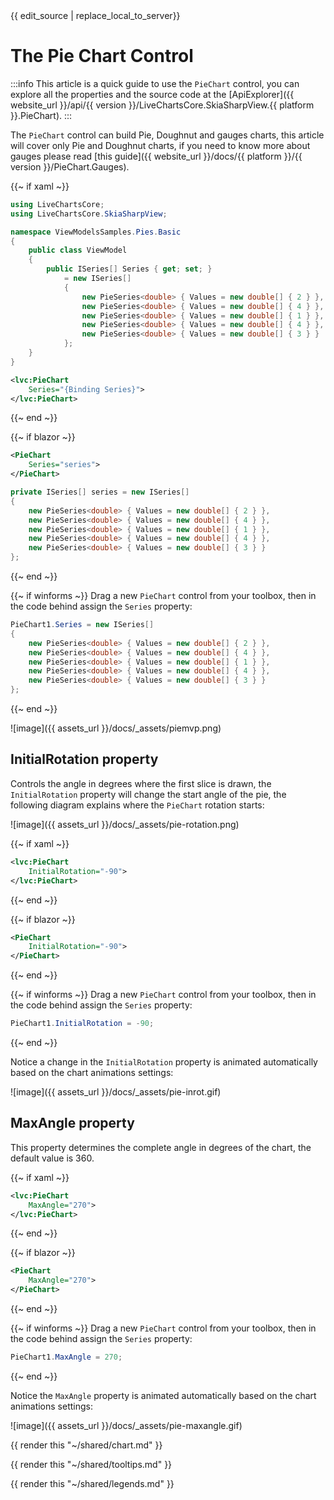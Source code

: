 <div id="edit-this-article-source">
    {{ edit_source | replace_local_to_server}}
</div>

# The Pie Chart Control

:::info
This article is a quick guide to use the `PieChart` control, you can explore all the properties and the source code 
at the [ApiExplorer]({{ website_url }}/api/{{ version }}/LiveChartsCore.SkiaSharpView.{{ platform }}.PieChart).
:::

The `PieChart` control can build Pie, Doughnut and gauges charts, this article will cover only Pie and Doughnut charts,
if you need to know more about gauges please read 
[this guide]({{ website_url }}/docs/{{ platform }}/{{ version }}/PieChart.Gauges).

{{~ if xaml ~}}
```csharp
using LiveChartsCore;
using LiveChartsCore.SkiaSharpView;

namespace ViewModelsSamples.Pies.Basic
{
    public class ViewModel
    {
        public ISeries[] Series { get; set; }
            = new ISeries[]
            {
                new PieSeries<double> { Values = new double[] { 2 } },
                new PieSeries<double> { Values = new double[] { 4 } },
                new PieSeries<double> { Values = new double[] { 1 } },
                new PieSeries<double> { Values = new double[] { 4 } },
                new PieSeries<double> { Values = new double[] { 3 } }
            };
    }
}
```

```xml
<lvc:PieChart
    Series="{Binding Series}">
</lvc:PieChart>
```
{{~ end ~}}

{{~ if blazor ~}}
```xml
<PieChart
    Series="series">
</PieChart>
```

```csharp
private ISeries[] series = new ISeries[]
{
    new PieSeries<double> { Values = new double[] { 2 } },
    new PieSeries<double> { Values = new double[] { 4 } },
    new PieSeries<double> { Values = new double[] { 1 } },
    new PieSeries<double> { Values = new double[] { 4 } },
    new PieSeries<double> { Values = new double[] { 3 } }
};
```
{{~ end ~}}

{{~ if winforms ~}}
Drag a new `PieChart` control from your toolbox, then in the code behind assign the `Series` property:

```csharp
PieChart1.Series = new ISeries[]
{
    new PieSeries<double> { Values = new double[] { 2 } },
    new PieSeries<double> { Values = new double[] { 4 } },
    new PieSeries<double> { Values = new double[] { 1 } },
    new PieSeries<double> { Values = new double[] { 4 } },
    new PieSeries<double> { Values = new double[] { 3 } }
};
```
{{~ end ~}}

![image]({{ assets_url }}/docs/_assets/piemvp.png)

## InitialRotation property

Controls the angle in degrees where the first slice is drawn, the `InitialRotation` property will change the start angle of
the pie, the following diagram explains where the `PieChart` rotation starts:

![image]({{ assets_url }}/docs/_assets/pie-rotation.png)

{{~ if xaml ~}}
```xml
<lvc:PieChart
    InitialRotation="-90">
</lvc:PieChart>
```
{{~ end ~}}

{{~ if blazor ~}}
```xml
<PieChart
    InitialRotation="-90">
</PieChart>
```
{{~ end ~}}

{{~ if winforms ~}}
Drag a new `PieChart` control from your toolbox, then in the code behind assign the `Series` property:

```csharp
PieChart1.InitialRotation = -90;
```
{{~ end ~}}

Notice a change in the `InitialRotation` property is animated automatically based on the chart animations settings:

![image]({{ assets_url }}/docs/_assets/pie-inrot.gif)

## MaxAngle property

This property determines the complete angle in degrees of the chart, the default value is 360.

{{~ if xaml ~}}
```xml
<lvc:PieChart
    MaxAngle="270">
</lvc:PieChart>
```
{{~ end ~}}

{{~ if blazor ~}}
```xml
<PieChart
    MaxAngle="270">
</PieChart>
```
{{~ end ~}}

{{~ if winforms ~}}
Drag a new `PieChart` control from your toolbox, then in the code behind assign the `Series` property:

```csharp
PieChart1.MaxAngle = 270;
```
{{~ end ~}}

Notice the `MaxAngle` property is animated automatically based on the chart animations settings:

![image]({{ assets_url }}/docs/_assets/pie-maxangle.gif)

{{ render this "~/shared/chart.md" }}

{{ render this "~/shared/tooltips.md" }}

{{ render this "~/shared/legends.md" }}
